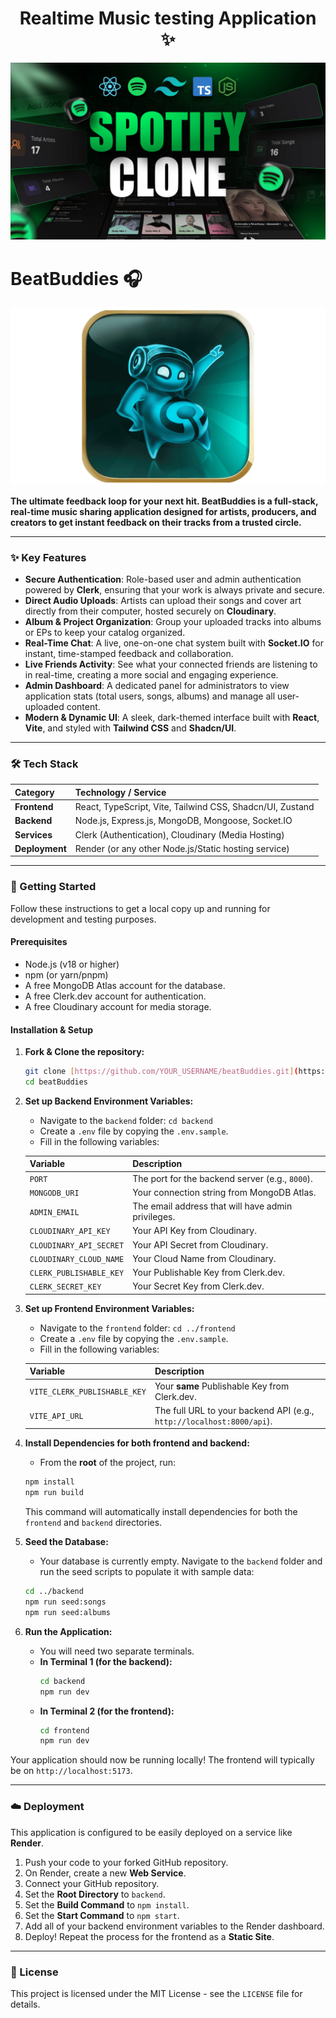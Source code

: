 <h1 align="center">Realtime Music testing Application ✨</h1>

![Demo App](/frontend/public/screenshot-for-readme.png)

# BeatBuddies 🎧

![BeatBuddies Logo](frontend/public/logo.png)

**The ultimate feedback loop for your next hit. BeatBuddies is a full-stack, real-time music sharing application designed for artists, producers, and creators to get instant feedback on their tracks from a trusted circle.**

---

### ✨ Key Features

-   **Secure Authentication**: Role-based user and admin authentication powered by **Clerk**, ensuring that your work is always private and secure.
-   **Direct Audio Uploads**: Artists can upload their songs and cover art directly from their computer, hosted securely on **Cloudinary**.
-   **Album & Project Organization**: Group your uploaded tracks into albums or EPs to keep your catalog organized.
-   **Real-Time Chat**: A live, one-on-one chat system built with **Socket.IO** for instant, time-stamped feedback and collaboration.
-   **Live Friends Activity**: See what your connected friends are listening to in real-time, creating a more social and engaging experience.
-   **Admin Dashboard**: A dedicated panel for administrators to view application stats (total users, songs, albums) and manage all user-uploaded content.
-   **Modern & Dynamic UI**: A sleek, dark-themed interface built with **React**, **Vite**, and styled with **Tailwind CSS** and **Shadcn/UI**.

---

### 🛠️ Tech Stack

| Category      | Technology / Service                                     |
| :------------ | :------------------------------------------------------- |
| **Frontend** | React, TypeScript, Vite, Tailwind CSS, Shadcn/UI, Zustand  |
| **Backend** | Node.js, Express.js, MongoDB, Mongoose, Socket.IO        |
| **Services** | Clerk (Authentication), Cloudinary (Media Hosting)       |
| **Deployment**| Render (or any other Node.js/Static hosting service)   |

---

### 🚀 Getting Started

Follow these instructions to get a local copy up and running for development and testing purposes.

#### Prerequisites

-   Node.js (v18 or higher)
-   npm (or yarn/pnpm)
-   A free MongoDB Atlas account for the database.
-   A free Clerk.dev account for authentication.
-   A free Cloudinary account for media storage.

#### Installation & Setup

1.  **Fork & Clone the repository:**
    ```bash
    git clone [https://github.com/YOUR_USERNAME/beatBuddies.git](https://github.com/YOUR_USERNAME/beatBuddies.git)
    cd beatBuddies
    ```

2.  **Set up Backend Environment Variables:**
    -   Navigate to the `backend` folder: `cd backend`
    -   Create a `.env` file by copying the `.env.sample`.
    -   Fill in the following variables:

    | Variable                | Description                                                |
    | :---------------------- | :--------------------------------------------------------- |
    | `PORT`                  | The port for the backend server (e.g., `8000`).            |
    | `MONGODB_URI`           | Your connection string from MongoDB Atlas.                 |
    | `ADMIN_EMAIL`           | The email address that will have admin privileges.         |
    | `CLOUDINARY_API_KEY`    | Your API Key from Cloudinary.                              |
    | `CLOUDINARY_API_SECRET` | Your API Secret from Cloudinary.                           |
    | `CLOUDINARY_CLOUD_NAME` | Your Cloud Name from Cloudinary.                           |
    | `CLERK_PUBLISHABLE_KEY` | Your Publishable Key from Clerk.dev.                       |
    | `CLERK_SECRET_KEY`      | Your Secret Key from Clerk.dev.                            |

3.  **Set up Frontend Environment Variables:**
    -   Navigate to the `frontend` folder: `cd ../frontend`
    -   Create a `.env` file by copying the `.env.sample`.
    -   Fill in the following variables:

    | Variable                  | Description                                            |
    | :------------------------ | :----------------------------------------------------- |
    | `VITE_CLERK_PUBLISHABLE_KEY` | Your **same** Publishable Key from Clerk.dev.        |
    | `VITE_API_URL`              | The full URL to your backend API (e.g., `http://localhost:8000/api`). |


4.  **Install Dependencies for both frontend and backend:**
    -   From the **root** of the project, run:
    ```bash
    npm install
    npm run build
    ```
    This command will automatically install dependencies for both the `frontend` and `backend` directories.


5.  **Seed the Database:**
    -   Your database is currently empty. Navigate to the `backend` folder and run the seed scripts to populate it with sample data:
    ```bash
    cd ../backend
    npm run seed:songs
    npm run seed:albums
    ```

6.  **Run the Application:**
    -   You will need two separate terminals.
    -   **In Terminal 1 (for the backend):**
        ```bash
        cd backend
        npm run dev
        ```
    -   **In Terminal 2 (for the frontend):**
        ```bash
        cd frontend
        npm run dev
        ```

Your application should now be running locally! The frontend will typically be on `http://localhost:5173`.

---

### ☁️ Deployment

This application is configured to be easily deployed on a service like **Render**.

1.  Push your code to your forked GitHub repository.
2.  On Render, create a new **Web Service**.
3.  Connect your GitHub repository.
4.  Set the **Root Directory** to `backend`.
5.  Set the **Build Command** to `npm install`.
6.  Set the **Start Command** to `npm start`.
7.  Add all of your backend environment variables to the Render dashboard.
8.  Deploy! Repeat the process for the frontend as a **Static Site**.

---

### 📄 License

This project is licensed under the MIT License - see the `LICENSE` file for details.